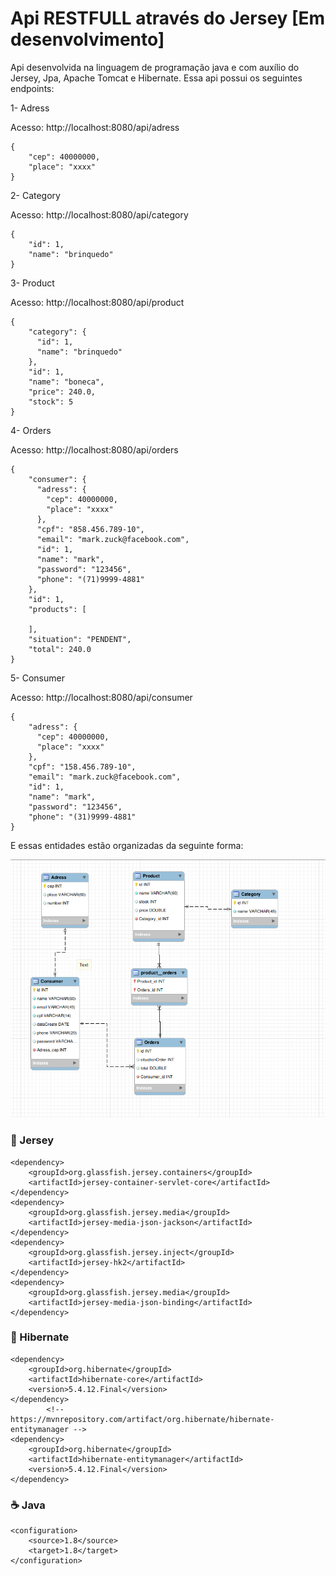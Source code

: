 # Api RESTFULL através do Jersey [Em desenvolvimento]

Api desenvolvida na linguagem de programação java e com auxílio do Jersey, Jpa, Apache Tomcat e Hibernate. Essa api possui os seguintes endpoints:

1- Adress

Acesso: http://localhost:8080/api/adress
```
{
    "cep": 40000000,
    "place": "xxxx"
}
```
2- Category

Acesso: http://localhost:8080/api/category
```
{
    "id": 1,
    "name": "brinquedo"
}
```

3- Product

Acesso: http://localhost:8080/api/product
```
{
    "category": {
      "id": 1,
      "name": "brinquedo"
    },
    "id": 1,
    "name": "boneca",
    "price": 240.0,
    "stock": 5
}
```

4- Orders

Acesso: http://localhost:8080/api/orders

```
{
    "consumer": {
      "adress": {
        "cep": 40000000,
        "place": "xxxx"
      },
      "cpf": "858.456.789-10",
      "email": "mark.zuck@facebook.com",
      "id": 1,
      "name": "mark",
      "password": "123456",
      "phone": "(71)9999-4881"
    },
    "id": 1,
    "products": [
      
    ],
    "situation": "PENDENT",
    "total": 240.0
}
```
5- Consumer

Acesso: http://localhost:8080/api/consumer
```
{
    "adress": {
      "cep": 40000000,
      "place": "xxxx"
    },
    "cpf": "158.456.789-10",
    "email": "mark.zuck@facebook.com",
    "id": 1,
    "name": "mark",
    "password": "123456",
    "phone": "(31)9999-4881"
}
```
E essas entidades estão organizadas da seguinte forma:

![Database](database.png)

### 📝 Jersey
```
<dependency>
    <groupId>org.glassfish.jersey.containers</groupId>
	<artifactId>jersey-container-servlet-core</artifactId>
</dependency>
<dependency>
    <groupId>org.glassfish.jersey.media</groupId>
	<artifactId>jersey-media-json-jackson</artifactId>
</dependency>
<dependency>
	<groupId>org.glassfish.jersey.inject</groupId>
	<artifactId>jersey-hk2</artifactId>
</dependency>
<dependency>
    <groupId>org.glassfish.jersey.media</groupId>
	<artifactId>jersey-media-json-binding</artifactId>
</dependency>
```
### 📝 Hibernate

```
<dependency>
	<groupId>org.hibernate</groupId>
	<artifactId>hibernate-core</artifactId>
	<version>5.4.12.Final</version>
</dependency>
		<!-- https://mvnrepository.com/artifact/org.hibernate/hibernate-entitymanager -->
<dependency>
	<groupId>org.hibernate</groupId>
	<artifactId>hibernate-entitymanager</artifactId>
	<version>5.4.12.Final</version>
</dependency>
```

### ☕ Java

```
<configuration>
	<source>1.8</source>
	<target>1.8</target>
</configuration>
```
